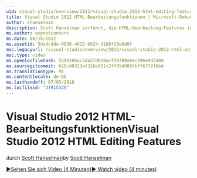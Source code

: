 ```yaml
---
uid: visual-studio/overview/2012/visual-studio-2012-html-editing-features
title: Visual Studio 2012 HTML-Bearbeitungsfunktionen | Microsoft-Dokumentation
author: shanselman
description: Scott Hanselman vorführt, die HTML-Bearbeitung-Features in Visual Studio 2012.
ms.author: aspnetcontent
ms.date: 08/15/2012
ms.assetid: 5da4c4de-0836-4815-b524-3166fd3e6d0f
msc.legacyurl: /visual-studio/overview/2012/visual-studio-2012-html-editing-features
msc.type: video
ms.openlocfilehash: 559620bac3da27d018acff0789a0ec296e9d2a0d
ms.sourcegitcommit: b28cd0313af316c051c2ff8549865bff67f2fbb4
ms.translationtype: MT
ms.contentlocale: de-DE
ms.lasthandoff: 07/05/2018
ms.locfileid: "37815329"
---
```

<a name="visual-studio-2012-html-editing-features"></a><span data-ttu-id="0738d-103">Visual Studio 2012 HTML-Bearbeitungsfunktionen</span><span class="sxs-lookup"><span data-stu-id="0738d-103">Visual Studio 2012 HTML Editing Features</span></span>
====================
<span data-ttu-id="0738d-104">durch [Scott Hanselman](https://github.com/shanselman)</span><span class="sxs-lookup"><span data-stu-id="0738d-104">by [Scott Hanselman](https://github.com/shanselman)</span></span>

[<span data-ttu-id="0738d-105">&#9654;Sehen Sie sich Video (4 Minuten)</span><span class="sxs-lookup"><span data-stu-id="0738d-105">&#9654; Watch video (4 minutes)</span></span>](https://channel9.msdn.com/Blogs/ASP-NET-Site-Videos/visual-studio-2012-html-editing-features)
